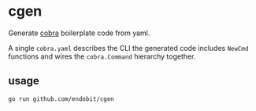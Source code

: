 # cgen

Generate [cobra](https://github.com/spf13/cobra) boilerplate code from yaml.

A single `cobra.yaml` describes the CLI the generated code includes `NewCmd` functions and wires the `cobra.Command` hierarchy together.

## usage

```
go run github.com/endobit/cgen
```
